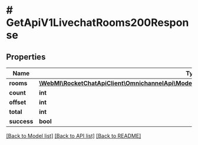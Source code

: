 # # GetApiV1LivechatRooms200Response

## Properties

Name | Type | Description | Notes
------------ | ------------- | ------------- | -------------
**rooms** | [**\WebMI\RocketChatApiClient\OmnichannelApi\Model\GetApiV1LivechatRooms200ResponseRoomsInner[]**](GetApiV1LivechatRooms200ResponseRoomsInner.md) |  | [optional]
**count** | **int** |  | [optional]
**offset** | **int** |  | [optional]
**total** | **int** |  | [optional]
**success** | **bool** |  | [optional]

[[Back to Model list]](../../README.md#models) [[Back to API list]](../../README.md#endpoints) [[Back to README]](../../README.md)
